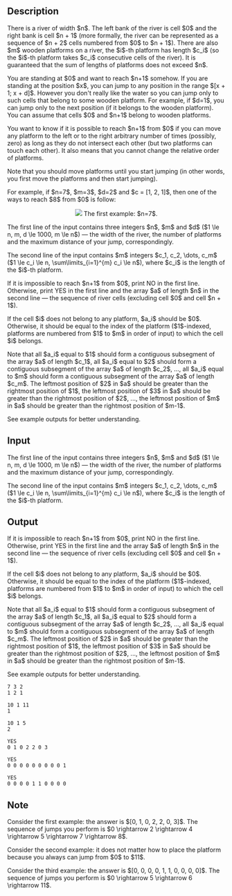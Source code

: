 ## Description

<div><p>There is a river of width $n$. The left bank of the river is cell $0$ and the right bank is cell $n + 1$ (more formally, the river can be represented as a sequence of $n + 2$ cells numbered from $0$ to $n + 1$). There are also $m$ wooden platforms on a river, the $i$-th platform has length $c_i$ (so the $i$-th platform takes $c_i$ consecutive cells of the river). It is guaranteed that the sum of lengths of platforms does not exceed $n$.</p><p>You are standing at $0$ and want to reach $n+1$ somehow. If you are standing at the position $x$, you can jump to any position in the range $[x + 1; x + d]$. <span class="tex-font-style-bf">However</span> you don't really like the water so you can jump only to such cells that belong to some wooden platform. For example, if $d=1$, you can jump only to the next position (if it belongs to the wooden platform). <span class="tex-font-style-bf">You can assume that cells $0$ and $n+1$ belong to wooden platforms</span>.</p><p>You want to know if it is possible to reach $n+1$ from $0$ if you can move any platform to the left or to the right arbitrary number of times (possibly, zero) as long as they do not intersect each other (but two platforms can touch each other). It also means that you cannot change the relative order of platforms.</p><p><span class="tex-font-style-bf">Note that you should move platforms until you start jumping</span> (in other words, you first move the platforms and then start jumping).</p><p>For example, if $n=7$, $m=3$, $d=2$ and $c = [1, 2, 1]$, then one of the ways to reach $8$ from $0$ is follow:</p><center> <img class="tex-graphics" src="file://CyijyAqJ.png" style="max-width: 100.0%;max-height: 100.0%;">   <span class="tex-font-size-small">The first example: $n=7$.</span> </center></div><div class="input-specification"><p>The first line of the input contains three integers $n$, $m$ and $d$ ($1 \le n, m, d \le 1000, m \le n$) — the width of the river, the number of platforms and the maximum distance of your jump, correspondingly.</p><p>The second line of the input contains $m$ integers $c_1, c_2, \dots, c_m$ ($1 \le c_i \le n, \sum\limits_{i=1}^{m} c_i \le n$), where $c_i$ is the length of the $i$-th platform.</p></div><div class="output-specification"><p>If it is impossible to reach $n+1$ from $0$, print <span class="tex-font-style-tt">NO</span> in the first line. Otherwise, print <span class="tex-font-style-tt">YES</span> in the first line and the array $a$ of length $n$ in the second line — the sequence of river cells (excluding cell $0$ and cell $n + 1$).</p><p>If the cell $i$ does not belong to any platform, $a_i$ should be $0$. Otherwise, it should be equal to the index of the platform ($1$-indexed, platforms are numbered from $1$ to $m$ in order of input) to which the cell $i$ belongs.</p><p><span class="tex-font-style-bf">Note that</span> all $a_i$ equal to $1$ should form a contiguous subsegment of the array $a$ of length $c_1$, all $a_i$ equal to $2$ should form a contiguous subsegment of the array $a$ of length $c_2$, ..., all $a_i$ equal to $m$ should form a contiguous subsegment of the array $a$ of length $c_m$. The leftmost position of $2$ in $a$ should be greater than the rightmost position of $1$, the leftmost position of $3$ in $a$ should be greater than the rightmost position of $2$, ..., the leftmost position of $m$ in $a$ should be greater than the rightmost position of $m-1$.</p><p>See example outputs for better understanding.</p></div>

## Input

<p>The first line of the input contains three integers $n$, $m$ and $d$ ($1 \le n, m, d \le 1000, m \le n$) — the width of the river, the number of platforms and the maximum distance of your jump, correspondingly.</p><p>The second line of the input contains $m$ integers $c_1, c_2, \dots, c_m$ ($1 \le c_i \le n, \sum\limits_{i=1}^{m} c_i \le n$), where $c_i$ is the length of the $i$-th platform.</p>

## Output

<p>If it is impossible to reach $n+1$ from $0$, print <span class="tex-font-style-tt">NO</span> in the first line. Otherwise, print <span class="tex-font-style-tt">YES</span> in the first line and the array $a$ of length $n$ in the second line — the sequence of river cells (excluding cell $0$ and cell $n + 1$).</p><p>If the cell $i$ does not belong to any platform, $a_i$ should be $0$. Otherwise, it should be equal to the index of the platform ($1$-indexed, platforms are numbered from $1$ to $m$ in order of input) to which the cell $i$ belongs.</p><p><span class="tex-font-style-bf">Note that</span> all $a_i$ equal to $1$ should form a contiguous subsegment of the array $a$ of length $c_1$, all $a_i$ equal to $2$ should form a contiguous subsegment of the array $a$ of length $c_2$, ..., all $a_i$ equal to $m$ should form a contiguous subsegment of the array $a$ of length $c_m$. The leftmost position of $2$ in $a$ should be greater than the rightmost position of $1$, the leftmost position of $3$ in $a$ should be greater than the rightmost position of $2$, ..., the leftmost position of $m$ in $a$ should be greater than the rightmost position of $m-1$.</p><p>See example outputs for better understanding.</p>





```input1
7 3 2
1 2 1
```




```input2
10 1 11
1
```




```input3
10 1 5
2
```




```output1
YES
0 1 0 2 2 0 3
```




```output2
YES
0 0 0 0 0 0 0 0 0 1
```




```output3
YES
0 0 0 0 1 1 0 0 0 0
```



## Note

<p>Consider the first example: the answer is $[0, 1, 0, 2, 2, 0, 3]$. The sequence of jumps you perform is $0 \rightarrow 2 \rightarrow 4 \rightarrow 5 \rightarrow 7 \rightarrow 8$.</p><p>Consider the second example: it does not matter how to place the platform because you always can jump from $0$ to $11$.</p><p>Consider the third example: the answer is $[0, 0, 0, 0, 1, 1, 0, 0, 0, 0]$. The sequence of jumps you perform is $0 \rightarrow 5 \rightarrow 6 \rightarrow 11$.</p>
